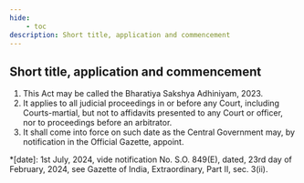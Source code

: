 ```yaml
---
hide:
    - toc
description: Short title, application and commencement
---
```

## Short title, application and commencement

1. This Act may be called the Bharatiya Sakshya Adhiniyam, 2023.
2. It applies to all judicial proceedings in or before any Court, including Courts-martial, but not to affidavits presented to any Court or officer, nor to proceedings before an arbitrator.
3. It shall come into force on such date as the Central Government may, by notification in the Official Gazette, appoint.

*[date]: 1st July, 2024, vide notification No. S.O. 849(E), dated, 23rd day of February, 2024, see Gazette of India, Extraordinary, Part II, sec. 3(ii).
